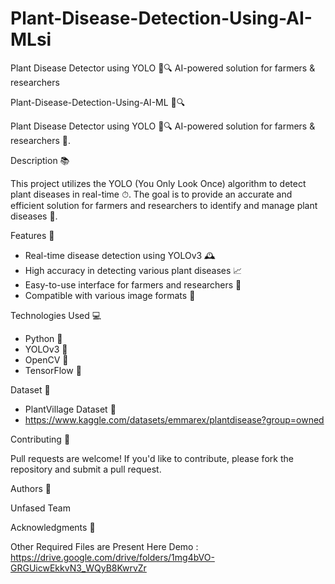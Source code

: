 # Plant-Disease-Detection-Using-AI-MLsi
Plant Disease Detector using YOLO 🌿🔍 AI-powered solution for farmers &amp; researchers

Plant-Disease-Detection-Using-AI-ML 🌱🔍

Plant Disease Detector using YOLO 🌿🔍
AI-powered solution for farmers & researchers 🤖.

Description 📚

This project utilizes the YOLO (You Only Look Once) algorithm to detect plant diseases in real-time ⏱. The goal is to provide an accurate and efficient solution for farmers and researchers to identify and manage plant diseases 🌟.

Features 🎉

- Real-time disease detection using YOLOv3 🕰
- High accuracy in detecting various plant diseases 📈
- Easy-to-use interface for farmers and researchers 👥
- Compatible with various image formats 📸

Technologies Used 💻

- Python 🐍
- YOLOv3 🤖
- OpenCV 👀
- TensorFlow 🤖

Dataset 📁

- PlantVillage Dataset 🌱
- https://www.kaggle.com/datasets/emmarex/plantdisease?group=owned

Contributing 🤝

Pull requests are welcome! If you'd like to contribute, please fork the repository and submit a pull request.

Authors 👥

Unfased Team

Acknowledgments 🙏

Other Required Files are Present Here 
Demo : https://drive.google.com/drive/folders/1mg4bVO-GRGUicwEkkvN3_WQyB8KwrvZr
